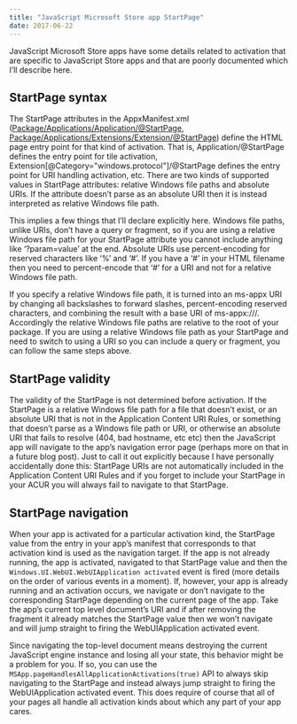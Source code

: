 ```yaml
---
title: "JavaScript Microsoft Store app StartPage"
date: 2017-06-22
---
```

<div xmlns="http://www.w3.org/1999/xhtml"><div><p>
    JavaScript Microsoft Store apps have some details related to activation that are specific to JavaScript Store apps and that are poorly documented which I’ll describe here.
  </p><h2>
    StartPage syntax
  </h2><p>
    The StartPage attributes in the AppxManifest.xml (<a href="https://docs.microsoft.com/en-us/uwp/schemas/appxpackage/appxmanifestschema/element-application">Package/Applications/Application/@StartPage</a>, <a href="https://docs.microsoft.com/en-us/uwp/schemas/appxpackage/appxmanifestschema/element-1-extension">Package/Applications/Extensions/Extension/@StartPage</a>) define the HTML page entry point for
    that kind of activation. That is, Application/@StartPage defines the entry point for tile activation, Extension[@Category="windows.protocol"]/@StartPage defines the entry point for URI handling
    activation, etc. There are two kinds of supported values in StartPage attributes: relative Windows file paths and absolute URIs. If the attribute doesn’t parse as an absolute URI then it is
    instead interpreted as relative Windows file path.
  </p><p>
    This implies a few things that I’ll declare explicitly here. Windows file paths, unlike URIs, don’t have a query or fragment, so if you are using a relative Windows file path for your StartPage
    attribute you cannot include anything like ‘?param=value’ at the end. Absolute URIs use percent-encoding for reserved characters like ‘%’ and ‘#’. If you have a ‘#’ in your HTML filename then you
    need to percent-encode that ‘#’ for a URI and not for a relative Windows file path.
  </p><p>
    If you specify a relative Windows file path, it is turned into an ms-appx URI by changing all backslashes to forward slashes, percent-encoding reserved characters, and combining the result with a
    base URI of ms-appx:///. Accordingly the relative Windows file paths are relative to the root of your package. If you are using a relative Windows file path as your StartPage and need to switch
    to using a URI so you can include a query or fragment, you can follow the same steps above.
  </p><h2>
    StartPage validity
  </h2><p>
    The validity of the StartPage is not determined before activation. If the StartPage is a relative Windows file path for a file that doesn’t exist, or an absolute URI that is not in the
    Application Content URI Rules, or something that doesn’t parse as a Windows file path or URI, or otherwise an absolute URI that fails to resolve (404, bad hostname, etc etc) then the JavaScript
    app will navigate to the app’s navigation error page (perhaps more on that in a future blog post). Just to call it out explicitly because I have personally accidentally done this: StartPage URIs
    are not automatically included in the Application Content URI Rules and if you forget to include your StartPage in your ACUR you will always fail to navigate to that StartPage.
  </p><h2>
    StartPage navigation
  </h2><p>
    When your app is activated for a particular activation kind, the StartPage value from the entry in your app’s manifest that corresponds to that activation kind is used as the navigation target.
    If the app is not already running, the app is activated, navigated to that StartPage value and then the <code>Windows.UI.WebUI.WebUIApplication activated</code> event is fired (more details on
    the order of various events in a moment). If, however, your app is already running and an activation occurs, we navigate or don’t navigate to the corresponding StartPage depending on the current
    page of the app. Take the app’s current top level document’s URI and if after removing the fragment it already matches the StartPage value then we won’t navigate and will jump straight to firing
    the WebUIApplication activated event.
  </p><p>
    Since navigating the top-level document means destroying the current JavaScript engine instance and losing all your state, this behavior might be a problem for you. If so, you can use the
    <code>MSApp.pageHandlesAllApplicationActivations(true)</code> API to always skip navigating to the StartPage and instead always jump straight to firing the WebUIApplication activated event. This
    does require of course that all of your pages all handle all activation kinds about which any part of your app cares.
  </p></div></div>
